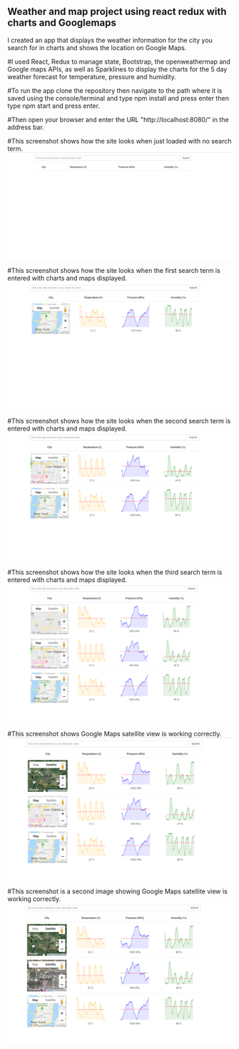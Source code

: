 ## Weather and map project using react redux with charts and Googlemaps

I created an app that displays the weather information for the city you search for in charts and shows the location on Google Maps. 

#I used React, Redux to manage state, Bootstrap, the openweathermap and Google maps APIs, as well as Sparklines to display the charts for  the 5 day weather forecast for temperature, pressure and humidity.

#To run the app clone the repository then navigate to the path where it is saved using the console/terminal and type npm install and press enter then type npm start and press enter.

#Then open your browser and enter the URL "http://localhost:8080/" in the address bar.

#This screenshot shows how the site looks when just loaded with no search term.
<img src="images/screenshot before search term has been entered.png">

#This screenshot shows how the site looks when the first search term is entered with charts and maps displayed.
<img src="images/screenshot when New York was entered as a search term.png">

#This screenshot shows how the site looks when the second search term is entered with charts and maps displayed.
<img src="images/screenshot when 2nd search term is entered Las Vegas.png">

#This screenshot shows how the site looks when the third search term is entered with charts and maps displayed.
<img src="images/screenshot when 3rd search term was entered California.png">

#This screenshot shows Google Maps satellite view is working correctly.
<img src="images/screenshot showing satellite view is working on maps.png">

#This screenshot is a second image showing Google Maps satellite view is working correctly.
<img src="images/2nd screenshot showing satellite view working in maps.png">
